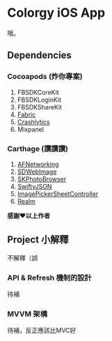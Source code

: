# Colorgy iOS App
哦。

## Dependencies
### Cocoapods (炸你專案)
1. FBSDKCoreKit
2. FBSDKLoginKit
3. FBSDKShareKit
4. [Fabric](https://get.fabric.io/)
5. [Crashlytics](https://try.crashlytics.com/)
6. Mixpanel

### Carthage (讚讚讚)
1. [AFNetworking](https://github.com/AFNetworking/AFNetworking)
2. [SDWebImage](https://github.com/rs/SDWebImage)
3. [SKPhotoBrowser](https://github.com/suzuki-0000/SKPhotoBrowser)
4. [SwiftyJSON](https://github.com/SwiftyJSON/SwiftyJSON)
5. [ImagePickerSheetController](https://github.com/larcus94/ImagePickerSheetController)
6. [Realm](https://realm.io)

**感謝❤️以上作者**

## Project 小解釋
不解釋（誤
### API & Refresh 機制的設計
待補

### MVVM 架構
待補，反正應該比MVC好

